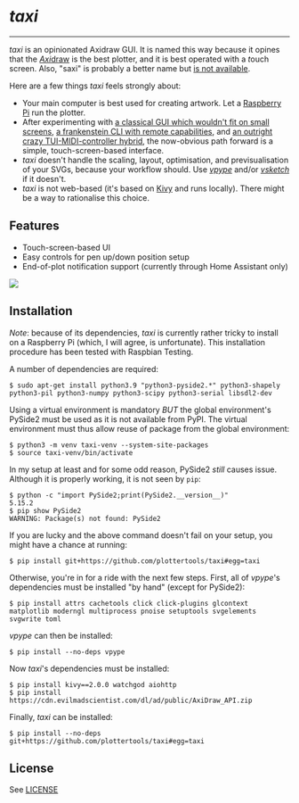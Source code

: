 # *taxi*

---

*taxi* is an opinionated Axidraw GUI. It is named this way because it opines that the [*Axi*draw](https://axidraw.com) is the best plotter, and it is best operated with a *t*ouch screen. Also, "saxi" is probably a better name but [is not available](https://github.com/nornagon/saxi).

Here are a few things *taxi* feels strongly about:
* Your main computer is best used for creating artwork. Let a [Raspberry Pi](https://www.raspberrypi.org) run the plotter.
* After experimenting with [a classical GUI which wouldn't fit on small screens](https://github.com/abey79/axigui), [a frankenstein CLI with remote capabilities](https://github.com/abey79/plottertools/tree/main/raxicli), and [an outright crazy TUI-MIDI-controller hybrid](https://github.com/abey79/plottertools/tree/main/aximix), the now-obvious path forward is a simple, touch-screen-based interface. 
* *taxi* doesn't handle the scaling, layout, optimisation, and previsualisation of your SVGs, because your workflow should. Use [*vpype*](https://github.com/abey79/vpype) and/or [*vsketch*](https://github.com/abey79/vsketch) if it doesn't.
* *taxi* is not web-based (it's based on [Kivy](https://kivy.org/) and runs locally). There might be a way to rationalise this choice.


## Features

* Touch-screen-based UI
* Easy controls for pen up/down position setup
* End-of-plot notification support (currently through Home Assistant only)

![](https://i.imgur.com/s8Yrwld.gif)

## Installation

*Note*: because of its dependencies, *taxi* is currently rather tricky to install on a Raspberry Pi (which, I will agree, is unfortunate). This installation procedure has been tested with Raspbian Testing.

A number of dependencies are required:

```
$ sudo apt-get install python3.9 "python3-pyside2.*" python3-shapely python3-pil python3-numpy python3-scipy python3-serial libsdl2-dev 
```

Using a virtual environment is mandatory *BUT* the global environment's PySide2 must be used as it is not available from PyPI. The virtual environment must thus allow reuse of package from the global environment:

```
$ python3 -m venv taxi-venv --system-site-packages
$ source taxi-venv/bin/activate
```

In my setup at least and for some odd reason, PySide2 *still* causes issue. Although it is properly working, it is not seen by `pip`:

```
$ python -c "import PySide2;print(PySide2.__version__)"
5.15.2
$ pip show PySide2
WARNING: Package(s) not found: PySide2
```

If you are lucky and the above command doesn't fail on your setup, you might have a chance at running:

```
$ pip install git+https://github.com/plottertools/taxi#egg=taxi
```

Otherwise, you're in for a ride with the next few steps. First, all of *vpype*'s dependencies must be installed "by hand" (except for PySide2):

```
$ pip install attrs cachetools click click-plugins glcontext matplotlib moderngl multiprocess pnoise setuptools svgelements svgwrite toml
```

*vpype* can then be installed:

```
$ pip install --no-deps vpype
```

Now *taxi*'s dependencies must be installed:

```
$ pip install kivy==2.0.0 watchgod aiohttp
$ pip install https://cdn.evilmadscientist.com/dl/ad/public/AxiDraw_API.zip
```

Finally, *taxi* can be installed:

```
$ pip install --no-deps git+https://github.com/plottertools/taxi#egg=taxi
```

## License

See [LICENSE](LICENSE)